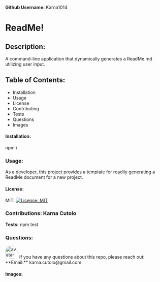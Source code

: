 **Github Username:**
 Karna1014

 # ReadMe!

 ## Description: 
A command-line application that dynamically generates a ReadMe.md utilizing user input.

 ## Table of Contents: 
 * Installation 
 * Usage 
 * License 
 * Contributing 
 * Tests 
 * Questions 
 * Images 

 #### Installation: 
npm i

 ### Usage: 
As a developer, this project provides a template for readily generating a ReadMe document for a new project.

 #### License: 
MIT: [![License: MIT](https://img.shields.io/badge/License-MIT-yellow.svg)](https://opensource.org/licenses/MIT)

 ### Contributions: Karna Cutolo

 **Tests:**
npm test

### Questions: 
<img src="https://avatars3.githubusercontent.com/u/57597042?v=4" alt="avatar" style="border-radius: 16px" width="40px" />
 If you have any questions about this repo, please reach out: 
 **Email:** 
karna.cutolo@gmail.com

 #### Images:
